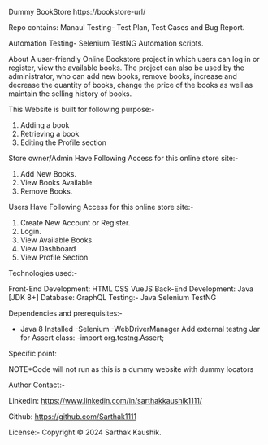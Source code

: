 Dummy BookStore
https://bookstore-url/

Repo contains:
Manaul Testing- Test Plan, Test Cases and Bug Report.

Automation Testing- Selenium TestNG Automation scripts.

About
A user-friendly Online Bookstore project in which users can log in or register, view the available books. The project can also be used by the administrator, 
who can add new books, remove books, increase and decrease the quantity of books, change the price of the books as well as maintain the selling history of books.

This Website is built for following purpose:-

1. Adding a book
2. Retrieving a book
3. Editing the Profile section

Store owner/Admin Have Following Access for this online store site:-

1. Add New Books.
2. View Books Available.
3. Remove Books.


Users Have Following Access for this online store site:-

1. Create New Account or Register.
2. Login.
3. View Available Books.
4. View Dashboard
5. View Profile Section


Technologies used:-

Front-End Development:
HTML
CSS
VueJS
Back-End Development:
Java [JDK 8+]
Database:
GraphQL
Testing:-
Java
Selenium
TestNG


Dependencies and prerequisites:-
- Java 8 Installed
-Selenium
-WebDriverManager
Add external testng Jar for Assert class:
-import org.testng.Assert;

Specific point:

NOTE*Code will not run as this is a dummy website with dummy locators

Author Contact:-

LinkedIn: https://www.linkedin.com/in/sarthakkaushik1111/

Github: https://github.com/Sarthak1111

License:-
Copyright © 2024 Sarthak Kaushik.
